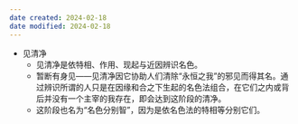 ```yaml
---
date created: 2024-02-18
date modified: 2024-02-18
---
```

- 见清净
    - 见清净是依特相、作用、现起与近因辨识名色。
    - 暂断有身见——见清净因它协助人们清除“永恒之我”的邪见而得其名。通过辨识所谓的人只是在因缘和合之下生起的名色法组合，在它们之内或背后并没有一个主宰的我存在，即会达到这阶段的清净。
    - 这阶段也名为“名色分别智”，因为是依名色法的特相等分别它们。
